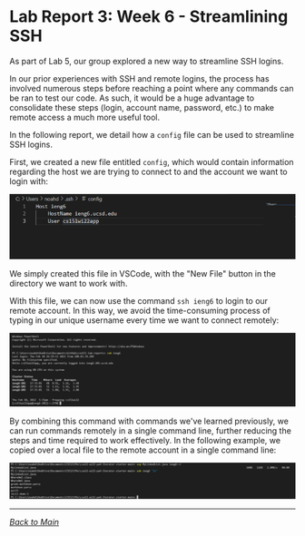 # Lab Report 3: Week 6 - Streamlining SSH  
As part of Lab 5, our group explored a new way to streamline SSH logins. 

In our prior experiences with SSH and remote logins, the process has involved numerous steps before reaching a point where any commands can be ran to test our code. As such, it would be a huge advantage to consolidate these steps (login, account name, password, etc.) to make remote access a much more useful tool.  

In the following report, we detail how a `config` file can be used to streamline SSH logins.

First, we created a new file entitled `config`, which would contain information regarding the host we are trying to connect to and the account we want to login with:  

![lab3-createConfig.png](images/lab3-createConfig.png)  

We simply created this file in VSCode, with the "New File" button in the directory we want to work with.  

With this file, we can now use the command `ssh ieng6` to login to our remote account. In this way, we avoid the time-consuming process of typing in our unique username every time we want to connect remotely:

![lab3-sshCommand.png](images/lab3-sshCommand.png)  

By combining this command with commands we've learned previously, we can run commands remotely in a single command line, further reducing the steps and time required to work effectively. In the following example, we copied over a local file to the remote account in a single command line:  

![lab3-scpCommand.png](images/lab3-scpCommand.png)

---
[*Back to Main*](https://njaurigue.github.io/cse15l-lab-reports/index.html)